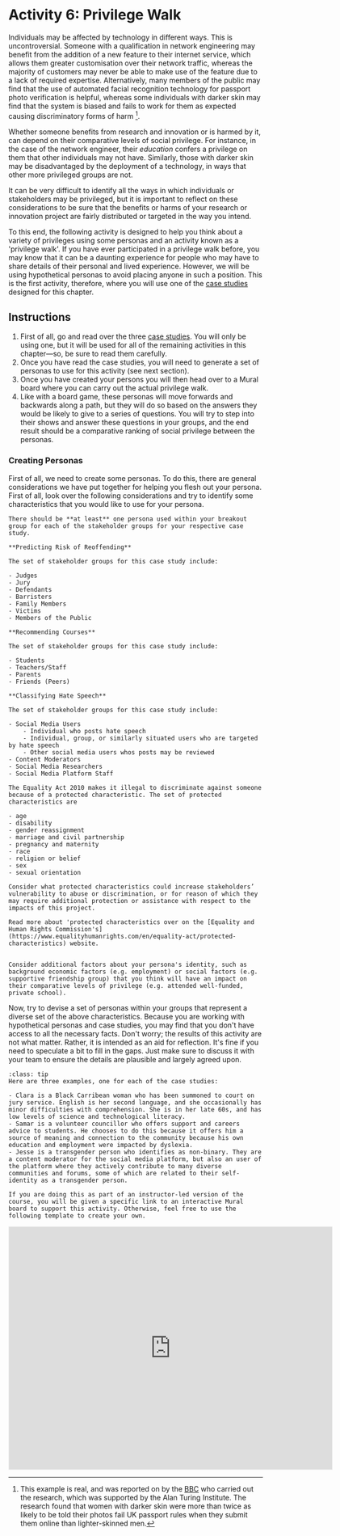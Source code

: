 # Activity 6: Privilege Walk

Individuals may be affected by technology in different ways.
This is uncontroversial.
Someone with a qualification in network engineering may benefit from the addition of a new feature to their internet service, which allows them greater customisation over their network traffic, whereas the majority of customers may never be able to make use of the feature due to a lack of required expertise.
Alternatively, many members of the public may find that the use of automated facial recognition technology for passport photo verification is helpful, whereas some individuals with darker skin may find that the system is biased and fails to work for them as expected causing discriminatory forms of harm [^bbc].

[^bbc]: This example is real, and was reported on by the [BBC](https://www.bbc.co.uk/news/technology-54349538) who carried out the research, which was supported by the Alan Turing Institute. The research found that women with darker skin were more than twice as likely to be told their photos fail UK passport rules when they submit them online than lighter-skinned men.

Whether someone benefits from research and innovation or is harmed by it, can depend on their comparative levels of social privilege.
For instance, in the case of the network engineer, their *education* confers a privilege on them that other individuals may not have.
Similarly, those with darker skin may be disadvantaged by the deployment of a technology, in ways that other more privileged groups are not.

It can be very difficult to identify all the ways in which individuals or stakeholders may be privileged, but it is important to reflect on these considerations to be sure that the benefits or harms of your research or innovation project are fairly distributed or targeted in the way you intend.

To this end, the following activity is designed to help you think about a variety of privileges using some personas and an activity known as a 'privilege walk'.
If you have ever participated in a privilege walk before, you may know that it can be a daunting experience for people who may have to share details of their personal and lived experience.
However, we will be using hypothetical personas to avoid placing anyone in such a position.
This is the first activity, therefore, where you will use one of the [case studies](../case_studies.md) designed for this chapter.

## Instructions

1. First of all, go and read over the three [case studies](../case_studies.md). You will only be using one, but it will be used for all of the remaining activities in this chapter—so, be sure to read them carefully.
2. Once you have read the case studies, you will need to generate a set of personas to use for this activity (see next section).
3. Once you have created your persons you will then head over to a Mural board where you can carry out the actual privilege walk.
4. Like with a board game, these personas will move forwards and backwards along a path, but they will do so based on the answers they would be likely to give to a series of questions. You will try to step into their shows and answer these questions in your groups, and the end result should be a comparative ranking of social privilege between the personas.

### Creating Personas

First of all, we need to create some personas.
To do this, there are general considerations we have put together for helping you flesh out your persona.
First of all, look over the following considerations and try to identify some characteristics that you would like to use for your persona.

```{dropdown} Consider the stakeholder groups for your case study
There should be **at least** one persona used within your breakout group for each of the stakeholder groups for your respective case study.

**Predicting Risk of Reoffending**

The set of stakeholder groups for this case study include:

- Judges
- Jury
- Defendants
- Barristers
- Family Members
- Victims
- Members of the Public

**Recommending Courses**

The set of stakeholder groups for this case study include:

- Students
- Teachers/Staff
- Parents
- Friends (Peers)

**Classifying Hate Speech**

The set of stakeholder groups for this case study include:

- Social Media Users 
    - Individual who posts hate speech
    - Individual, group, or similarly situated users who are targeted by hate speech
    - Other social media users whos posts may be reviewed
- Content Moderators
- Social Media Researchers
- Social Media Platform Staff
```

```{dropdown} Consider protected characteristics
The Equality Act 2010 makes it illegal to discriminate against someone because of a protected characteristic. The set of protected characteristics are

- age
- disability
- gender reassignment
- marriage and civil partnership
- pregnancy and maternity
- race
- religion or belief
- sex
- sexual orientation

Consider what protected characteristics could increase stakeholders’ vulnerability to abuse or discrimination, or for reason of which they may require additional protection or assistance with respect to the impacts of this project. 

Read more about 'protected characteristics over on the [Equality and Human Rights Commission's](https://www.equalityhumanrights.com/en/equality-act/protected-characteristics) website.
```

```{dropdown} Consider additional factors

Consider additional factors about your persona's identity, such as background economic factors (e.g. employment) or social factors (e.g. supportive friendship group) that you think will have an impact on their comparative levels of privilege (e.g. attended well-funded, private school). 
```

Now, try to devise a  set of personas within your groups that represent a diverse set of the above characteristics.
Because you are working with hypothetical personas and case studies, you may find that you don't have access to all the necessary facts.
Don't worry; the results of this activity are not what matter.
Rather, it is intended as an aid for reflection.
It's fine if you need to speculate a bit to fill in the gaps.
Just make sure to discuss it with your team to ensure the details are plausible and largely agreed upon.

```{admonition} Learning Objectives
:class: tip
Here are three examples, one for each of the case studies:

- Clara is a Black Carribean woman who has been summoned to court on jury service. English is her second language, and she occasionally has minor difficulties with comprehension. She is in her late 60s, and has low levels of science and technological literacy.
- Samar is a volunteer councillor who offers support and careers advice to students. He chooses to do this because it offers him a source of meaning and connection to the community because his own education and employment were impacted by dyslexia.
- Jesse is a transgender person who identifies as non-binary. They are a content moderator for the social media platform, but also an user of the platform where they actively contribute to many diverse communities and forums, some of which are related to their self-identity as a transgender person.
```

```{admonition} Mural
If you are doing this as part of an instructor-led version of the course, you will be given a specific link to an interactive Mural board to support this activity. Otherwise, feel free to use the following template to create your own.
```

<iframe src='https://app.mural.co/embed/b9c91961-fb0d-4950-9887-7381ba15ca30'
        width='100%'
        height='480px'
        style='min-width: 640px; min-height: 480px; background-color: #f4f4f4; border: 1px solid #efefef'
        sandbox='allow-same-origin allow-scripts allow-modals allow-popups allow-popups-to-escape-sandbox'>
</iframe>
